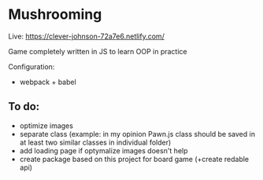 # Mushrooming

Live: https://clever-johnson-72a7e6.netlify.com/

Game completely written in JS to learn OOP in practice

Configuration:

-   webpack + babel

## To do:

-   optimize images
-   separate class (example: in my opinion Pawn.js class should be saved in at least two similar classes in individual folder)
-   add loading page if optymalize images doesn't help
-   create package based on this project for board game (+create redable api)
